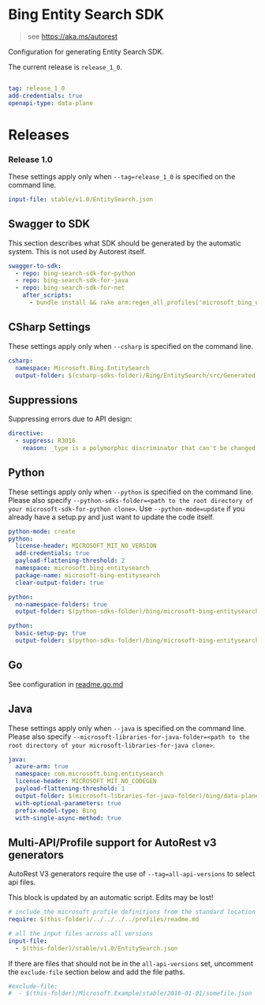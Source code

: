 # Bing Entity Search SDK

> see https://aka.ms/autorest

Configuration for generating Entity Search SDK.

The current release is `release_1_0`.

``` yaml

tag: release_1_0
add-credentials: true
openapi-type: data-plane
```
# Releases

### Release 1.0
These settings apply only when `--tag=release_1_0` is specified on the command line.

``` yaml $(tag) == 'release_1_0'
input-file: stable/v1.0/EntitySearch.json
```

## Swagger to SDK

This section describes what SDK should be generated by the automatic system.
This is not used by Autorest itself.

``` yaml $(swagger-to-sdk)
swagger-to-sdk:
  - repo: bing-search-sdk-for-python
  - repo: bing-search-sdk-for-java
  - repo: bing-search-sdk-for-net
    after_scripts:
      - bundle install && rake arm:regen_all_profiles['microsoft_bing_entitysearch']
```


## CSharp Settings
These settings apply only when `--csharp` is specified on the command line.
``` yaml $(csharp)
csharp:
  namespace: Microsoft.Bing.EntitySearch
  output-folder: $(csharp-sdks-folder)/Bing/EntitySearch/src/Generated
```

## Suppressions
Suppressing errors due to API design:
``` yaml
directive:
  - suppress: R3016
    reason: _type is a polymorphic discriminator that can't be changed.
```
## Python

These settings apply only when `--python` is specified on the command line.
Please also specify `--python-sdks-folder=<path to the root directory of your microsoft-sdk-for-python clone>`.
Use `--python-mode=update` if you already have a setup.py and just want to update the code itself.

``` yaml $(python)
python-mode: create
python:
  license-header: MICROSOFT_MIT_NO_VERSION
  add-credentials: true
  payload-flattening-threshold: 2
  namespace: microsoft.bing.entitysearch
  package-name: microsoft-bing-entitysearch
  clear-output-folder: true
```
``` yaml $(python) && $(python-mode) == 'update'
python:
  no-namespace-folders: true
  output-folder: $(python-sdks-folder)/bing/microsoft-bing-entitysearch/microsoft/bing/entitysearch
```
``` yaml $(python) && $(python-mode) == 'create'
python:
  basic-setup-py: true
  output-folder: $(python-sdks-folder)/bing/microsoft-bing-entitysearch
```

## Go

See configuration in [readme.go.md](./readme.go.md)

## Java

These settings apply only when `--java` is specified on the command line.
Please also specify `--microsoft-libraries-for-java-folder=<path to the root directory of your microsoft-libraries-for-java clone>`.

``` yaml $(java)
java:
  azure-arm: true
  namespace: com.microsoft.bing.entitysearch
  license-header: MICROSOFT_MIT_NO_CODEGEN
  payload-flattening-threshold: 1
  output-folder: $(microsoft-libraries-for-java-folder)/bing/data-plane/entitysearch
  with-optional-parameters: true
  prefix-model-type: Bing
  with-single-async-method: true
```

## Multi-API/Profile support for AutoRest v3 generators 

AutoRest V3 generators require the use of `--tag=all-api-versions` to select api files.

This block is updated by an automatic script. Edits may be lost!

``` yaml $(tag) == 'all-api-versions' /* autogenerated */
# include the microsoft profile definitions from the standard location
require: $(this-folder)/../../../../profiles/readme.md

# all the input files across all versions
input-file:
  - $(this-folder)/stable/v1.0/EntitySearch.json

```

If there are files that should not be in the `all-api-versions` set, 
uncomment the  `exclude-file` section below and add the file paths.

``` yaml $(tag) == 'all-api-versions'
#exclude-file: 
#  - $(this-folder)/Microsoft.Example/stable/2010-01-01/somefile.json
```

